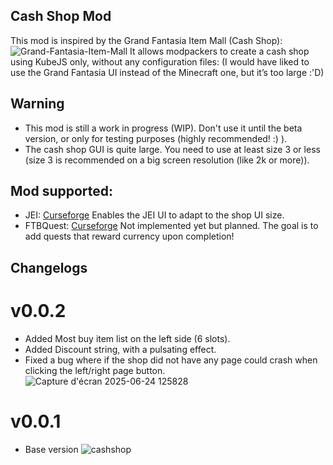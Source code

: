 ## Cash Shop Mod

This mod is inspired by the Grand Fantasia Item Mall (Cash Shop):
![Grand-Fantasia-Item-Mall](https://github.com/user-attachments/assets/e20dd899-351e-4601-b96e-fec5d0488a0d)
It allows modpackers to create a cash shop using KubeJS only, without any configuration files:
(I would have liked to use the Grand Fantasia UI instead of the Minecraft one, but it’s too large :'D)

## Warning
- This mod is still a work in progress (WIP). Don't use it until the beta version, or only for testing purposes (highly recommended! :) ).
- The cash shop GUI is quite large. You need to use at least size 3 or less (size 3 is recommended on a big screen resolution (like 2k or more)).
## Mod supported:
- JEI: [Curseforge](https://www.curseforge.com/minecraft/mc-mods/jei) Enables the JEI UI to adapt to the shop UI size.
- FTBQuest: [Curseforge](https://www.curseforge.com/minecraft/mc-mods/ftb-quests-forge) Not implemented yet but planned. The goal is to add quests that reward currency upon completion!

## Changelogs
# v0.0.2
- Added Most buy item list on the left side (6 slots).
- Added Discount string, with a pulsating effect.
- Fixed a bug where if the shop did not have any page could crash when clicking the left/right page button.
![Capture d'écran 2025-06-24 125828](https://github.com/user-attachments/assets/7c32476a-ed06-4ceb-a1cf-8e273db4e5c0)
# v0.0.1
- Base version
![cashshop](https://github.com/user-attachments/assets/44647afa-b2ef-4e6a-b204-0a16ce005c43)
